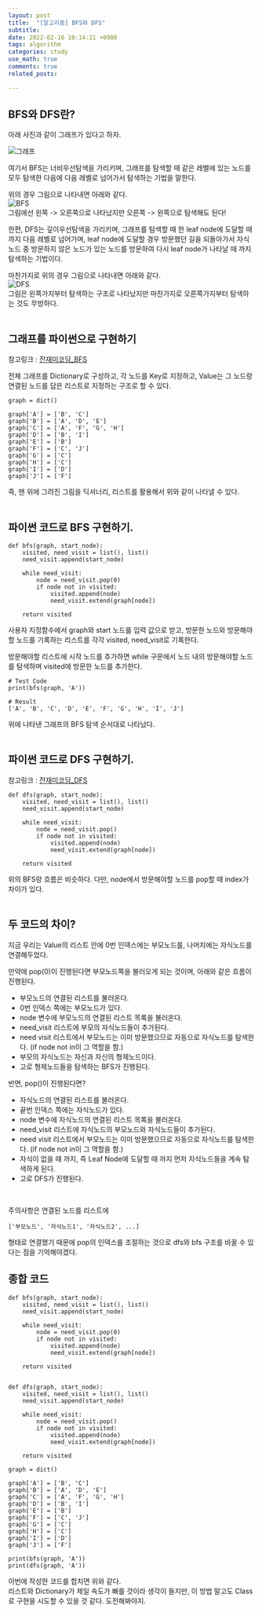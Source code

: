 ```yaml
---
layout: post
title:  "[알고리즘] BFS와 DFS"
subtitle:
date: 2022-02-16 10:14:21 +0900
tags: algorithm
categories: study
use_math: true
comments: true
related_posts:

---
```


## BFS와 DFS란?<br/>

아래 사진과 같이 그래프가 있다고 하자.<br/>

![그래프](https://github.com/WookeyKim95/WookeyKim95.github.io/blob/main/assets/img/study/algorithm/2022-02-16_bfs_and_dfs_1.jpg?raw=true)
<br/>

여기서 BFS는 너비우선탐색을 가리키며, 그래프를 탐색할 때 같은 레벨에 있는 노드를 모두 탐색한 다음에 다음 레벨로 넘어가서 탐색하는 기법을 말한다. <br/>

위의 경우 그림으로 나타내면 아래와 같다.<br/>
![BFS](https://github.com/WookeyKim95/WookeyKim95.github.io/blob/main/assets/img/study/algorithm/2022-02-16_bfs_and_dfs_2.jpg?raw=true)
<br/>
그림에선 왼쪽 -> 오른쪽으로 나타났지만 오른쪽 -> 왼쪽으로 탐색해도 된다!<br/>

한편, DFS는 깊이우선탐색을 가리키며, 그래프를 탐색할 때 한 leaf node에 도달할 때 까지 다음 레벨로 넘어가며, leaf node에 도달할 경우 방문했던 길을 되돌아가서 자식노드 중 방문하지 않은 노드가 있는 노드를 방문하여 다시 leaf node가 나타날 때 까지 탐색하는 기법이다.<br/>

마찬가지로 위의 경우 그림으로 나타내면 아래와 같다.<br/>
![DFS](https://github.com/WookeyKim95/WookeyKim95.github.io/blob/main/assets/img/study/algorithm/2022-02-16_bfs_and_dfs_3.jpg?raw=true)
<br/>
그림은 왼쪽가지부터 탐색하는 구조로 나타났지만 마찬가지로 오른쪽가지부터 탐색하는 것도 무방하다.<br/>
<br/>

## 그래프를 파이썬으로 구현하기<br/>

참고링크 : [잔재미코딩_BFS](https://fun-coding.org/Chapter18-bfs-live.html)<br/>

전체 그래프를 Dictionary로 구성하고, 각 노드를 Key로 지정하고, Value는 그 노드랑 연결된 노드를 담은 리스트로 지정하는 구조로 할 수 있다.

```
graph = dict()

graph['A'] = ['B', 'C']
graph['B'] = ['A', 'D', 'E']
graph['C'] = ['A', 'F', 'G', 'H']
graph['D'] = ['B', 'I']
graph['E'] = ['B']
graph['F'] = ['C', 'J']
graph['G'] = ['C']
graph['H'] = ['C']
graph['I'] = ['D']
graph['J'] = ['F']
```

즉, 맨 위에 그려진 그림을 딕셔너리, 리스트를 활용해서 위와 같이 나타낼 수 있다.<br/>
<br/>

## 파이썬 코드로 BFS 구현하기.<br/>

```
def bfs(graph, start_node):
    visited, need_visit = list(), list()
    need_visit.append(start_node)
    
    while need_visit:
        node = need_visit.pop(0)
        if node not in visited:
            visited.append(node)
            need_visit.extend(graph[node])
    
    return visited
```

사용자 지정함수에서 graph와 start 노드를 입력 값으로 받고, 방문한 노드와 방문해야할 노드를 기록하는 리스트를 각각 visited, need_visit로 기록한다.<br/>

방문해야할 리스트에 시작 노드를 추가하면 while 구문에서 노드 내의 방문해야할 노드를 탐색하며 visited에 방문한 노드를 추가한다.

```
# Test Code
print(bfs(graph, 'A'))

# Result
['A', 'B', 'C', 'D', 'E', 'F', 'G', 'H', 'I', 'J']
```

위에 나타낸 그래프의 BFS 탐색 순서대로 나타났다.<br/>
<br/>

## 파이썬 코드로 DFS 구현하기.<br/>

참고링크 : [잔재미코딩_DFS](https://fun-coding.org/Chapter18-dfs-live.html)

```
def dfs(graph, start_node):
    visited, need_visit = list(), list()
    need_visit.append(start_node)
    
    while need_visit:
        node = need_visit.pop()
        if node not in visited:
            visited.append(node)
            need_visit.extend(graph[node])
    
    return visited
```

위의 BFS랑 흐름은 비슷하다. 다만, node에서 방문해야할 노드를 pop할 때 index가 차이가 있다.<br/>
<br/>


## 두 코드의 차이?<br/>

지금 우리는 Value의 리스트 안에 0번 인덱스에는 부모노드를, 나머지에는 자식노드를 연결해두었다.<br/>

만약에 pop(0)이 진행된다면 부모노드쪽을 불러오게 되는 것이며,
아래와 같은 흐름이 진행된다.

- 부모노드의 연결된 리스트를 불러온다.
- 0번 인덱스 쪽에는 부모노드가 있다.
- node 변수에 부모노드의 연결된 리스트 목록을 불러온다.
- need_visit 리스트에 부모의 자식노드들이 추가된다.
- need visit 리스트에서 부모노드는 이미 방문했으므로 자동으로 자식노드를 탐색한다. (if node not in이 그 역할을 함.)
- 부모의 자식노드는 자신과 자신의 형제노드이다.
- 고로 형제노드들을 탐색하는 BFS가 진행된다.

반면, pop()이 진행된다면?

- 자식노드의 연결된 리스트를 불러온다.
- 끝번 인덱스 쪽에는 자식노드가 있다.
- node 변수에 자식노드의 연결된 리스트 목록을 불러온다.
- need_visit 리스트에 자식노드의 부모노드와 자식노드들이 추가된다.
- need visit 리스트에서 부모노드는 이미 방문했으므로 자동으로 자식노드를 탐색한다. (if node not in이 그 역할을 함.)
- 자식이 없을 때 까지, 즉 Leaf Node에 도달할 때 까지 먼저 자식노드들을 계속 탐색하게 된다.
- 고로 DFS가 진행된다.
<br/>

주의사항은 연결된 노드를 리스트에

```
['부모노드', '자식노드1', '자식노드2', ...]
```

형태로 연결했기 때문에 pop의 인덱스를 조절하는 것으로 dfs와 bfs 구조를 바꿀 수 있다는 점을 기억해야겠다.<br/>

## 종합 코드

```
def bfs(graph, start_node):
    visited, need_visit = list(), list()
    need_visit.append(start_node)
    
    while need_visit:
        node = need_visit.pop(0)
        if node not in visited:
            visited.append(node)
            need_visit.extend(graph[node])
    
    return visited


def dfs(graph, start_node):
    visited, need_visit = list(), list()
    need_visit.append(start_node)
    
    while need_visit:
        node = need_visit.pop()
        if node not in visited:
            visited.append(node)
            need_visit.extend(graph[node])
    
    return visited

graph = dict()

graph['A'] = ['B', 'C']
graph['B'] = ['A', 'D', 'E']
graph['C'] = ['A', 'F', 'G', 'H']
graph['D'] = ['B', 'I']
graph['E'] = ['B']
graph['F'] = ['C', 'J']
graph['G'] = ['C']
graph['H'] = ['C']
graph['I'] = ['D']
graph['J'] = ['F']

print(bfs(graph, 'A'))
print(dfs(graph, 'A'))
```

이번에 작성한 코드를 합치면 위와 같다.<br/>
리스트와 Dictionary가 제일 속도가 빠를 것이라 생각이 들지만, 이 방법 말고도 Class로 구현을 시도할 수 있을 것 같다. 도전해봐야지.<br/>